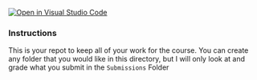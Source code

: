 [![Open in Visual Studio Code](https://classroom.github.com/assets/open-in-vscode-f059dc9a6f8d3a56e377f745f24479a46679e63a5d9fe6f495e02850cd0d8118.svg)](https://classroom.github.com/online_ide?assignment_repo_id=6730258&assignment_repo_type=AssignmentRepo)
###  Instructions
This is your repot to keep all of your work for the course. You can create any folder that you would like in this directory, but I will only look at and grade what you submit in the `Submissions` Folder
